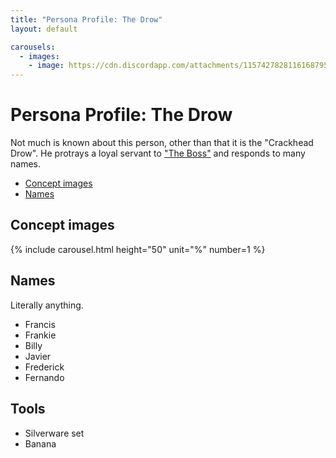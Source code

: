 ```yaml
---
title: "Persona Profile: The Drow"
layout: default

carousels: 
  - images:
    - image: https://cdn.discordapp.com/attachments/1157427828116168795/1215072988697854014/floridamandrow.png?ex=65fb6be7&is=65e8f6e7&hm=bd2e253ae686f711688132d6fadc32d2620b3770b8ec78a207f6dd6b27c08dbd&
---
```

# Persona Profile: The Drow

Not much is known about this person, other than that it is the "Crackhead Drow". He protrays a loyal servant to ["The Boss"](taughet.html) and responds to many names.
<!-- START doctoc generated TOC please keep comment here to allow auto update -->
<!-- DON'T EDIT THIS SECTION, INSTEAD RE-RUN doctoc TO UPDATE -->

- [Concept images](#concept-images)
- [Names](#names)

<!-- END doctoc generated TOC please keep comment here to allow auto update -->

## Concept images

{% include carousel.html height="50" unit="%" number=1 %}

## Names

Literally anything.

- Francis
- Frankie
- Billy
- Javier
- Frederick
- Fernando
<!--
- Finley
- Roberto
- Fabian
- Fletcher

 -->

## Tools

- Silverware set
- Banana